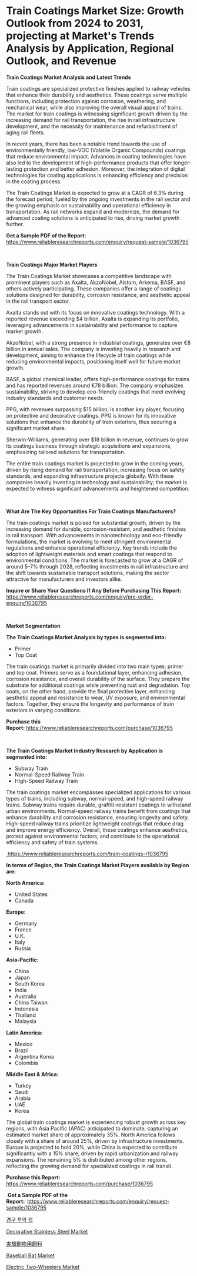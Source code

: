 <p><h1>Train Coatings Market Size: Growth Outlook from 2024 to 2031, projecting at Market's Trends Analysis by Application, Regional Outlook, and Revenue</h1></p><p><strong>Train Coatings Market Analysis and Latest Trends</strong></p>
<p><p>Train coatings are specialized protective finishes applied to railway vehicles that enhance their durability and aesthetics. These coatings serve multiple functions, including protection against corrosion, weathering, and mechanical wear, while also improving the overall visual appeal of trains. The market for train coatings is witnessing significant growth driven by the increasing demand for rail transportation, the rise in rail infrastructure development, and the necessity for maintenance and refurbishment of aging rail fleets.</p><p>In recent years, there has been a notable trend towards the use of environmentally friendly, low-VOC (Volatile Organic Compounds) coatings that reduce environmental impact. Advances in coating technologies have also led to the development of high-performance products that offer longer-lasting protection and better adhesion. Moreover, the integration of digital technologies for coating applications is enhancing efficiency and precision in the coating process.</p><p>The Train Coatings Market is expected to grow at a CAGR of 6.3% during the forecast period, fueled by the ongoing investments in the rail sector and the growing emphasis on sustainability and operational efficiency in transportation. As rail networks expand and modernize, the demand for advanced coating solutions is anticipated to rise, driving market growth further.</p></p>
<p><strong>Get a Sample PDF of the Report:&nbsp;</strong> <a href="https://www.reliableresearchreports.com/enquiry/request-sample/1036795">https://www.reliableresearchreports.com/enquiry/request-sample/1036795</a></p>
<p>&nbsp;</p>
<p><strong>Train Coatings Major Market Players</strong></p>
<p><p>The Train Coatings Market showcases a competitive landscape with prominent players such as Axalta, AkzoNobel, Alstom, Arkema, BASF, and others actively participating. These companies offer a range of coatings solutions designed for durability, corrosion resistance, and aesthetic appeal in the rail transport sector.</p><p>Axalta stands out with its focus on innovative coatings technology. With a reported revenue exceeding $4 billion, Axalta is expanding its portfolio, leveraging advancements in sustainability and performance to capture market growth.</p><p>AkzoNobel, with a strong presence in industrial coatings, generates over €8 billion in annual sales. The company is investing heavily in research and development, aiming to enhance the lifecycle of train coatings while reducing environmental impacts, positioning itself well for future market growth.</p><p>BASF, a global chemical leader, offers high-performance coatings for trains and has reported revenues around €78 billion. The company emphasizes sustainability, striving to develop eco-friendly coatings that meet evolving industry standards and customer needs.</p><p>PPG, with revenues surpassing $15 billion, is another key player, focusing on protective and decorative coatings. PPG is known for its innovative solutions that enhance the durability of train exteriors, thus securing a significant market share.</p><p>Sherwin-Williams, generating over $18 billion in revenue, continues to grow its coatings business through strategic acquisitions and expansions, emphasizing tailored solutions for transportation.</p><p>The entire train coatings market is projected to grow in the coming years, driven by rising demand for rail transportation, increasing focus on safety standards, and expanding infrastructure projects globally. With these companies heavily investing in technology and sustainability, the market is expected to witness significant advancements and heightened competition.</p></p>
<p>&nbsp;</p>
<p><strong>What Are The Key Opportunities For Train Coatings Manufacturers?</strong></p>
<p><p>The train coatings market is poised for substantial growth, driven by the increasing demand for durable, corrosion-resistant, and aesthetic finishes in rail transport. With advancements in nanotechnology and eco-friendly formulations, the market is evolving to meet stringent environmental regulations and enhance operational efficiency. Key trends include the adoption of lightweight materials and smart coatings that respond to environmental conditions. The market is forecasted to grow at a CAGR of around 5-7% through 2028, reflecting investments in rail infrastructure and the shift towards sustainable transport solutions, making the sector attractive for manufacturers and investors alike.</p></p>
<p><strong>Inquire or Share Your Questions If Any Before Purchasing This Report:</strong> <a href="https://www.reliableresearchreports.com/enquiry/pre-order-enquiry/1036795">https://www.reliableresearchreports.com/enquiry/pre-order-enquiry/1036795</a></p>
<p>&nbsp;</p>
<p><strong>Market Segmentation</strong></p>
<p><strong>The Train Coatings Market Analysis by types is segmented into:</strong></p>
<p><ul><li>Primer</li><li>Top Coat</li></ul></p>
<p><p>The train coatings market is primarily divided into two main types: primer and top coat. Primers serve as a foundational layer, enhancing adhesion, corrosion resistance, and overall durability of the surface. They prepare the substrate for additional coatings while preventing rust and degradation. Top coats, on the other hand, provide the final protective layer, enhancing aesthetic appeal and resistance to wear, UV exposure, and environmental factors. Together, they ensure the longevity and performance of train exteriors in varying conditions.</p></p>
<p><strong>Purchase this Report:&nbsp;</strong><a href="https://www.reliableresearchreports.com/purchase/1036795">https://www.reliableresearchreports.com/purchase/1036795</a></p>
<p>&nbsp;</p>
<p><strong>The Train Coatings Market Industry Research by Application is segmented into:</strong></p>
<p><ul><li>Subway Train</li><li>Normal-Speed Railway Train</li><li>High-Speed Railway Train</li></ul></p>
<p><p>The train coatings market encompasses specialized applications for various types of trains, including subway, normal-speed, and high-speed railway trains. Subway trains require durable, graffiti-resistant coatings to withstand urban environments. Normal-speed railway trains benefit from coatings that enhance durability and corrosion resistance, ensuring longevity and safety. High-speed railway trains prioritize lightweight coatings that reduce drag and improve energy efficiency. Overall, these coatings enhance aesthetics, protect against environmental factors, and contribute to the operational efficiency and safety of train systems.</p></p>
<p><a href="https://www.reliableresearchreports.com/train-coatings-r1036795">&nbsp;https://www.reliableresearchreports.com/train-coatings-r1036795</a></p>
<p><strong>In terms of Region, the Train Coatings Market Players available by Region are:</strong></p>
<p>
    <p> <strong> North America: </strong>
        <ul>
            <li>United States</li>
            <li>Canada</li>
        </ul>
        </p> 
    <p> <strong> Europe: </strong>
        <ul>
            <li>Germany</li>
            <li>France</li>
            <li>U.K.</li>
            <li>Italy</li>
            <li>Russia</li>
        </ul>
        </p> 
    <p> <strong> Asia-Pacific: </strong>
        <ul>
            <li>China</li>
            <li>Japan</li>
            <li>South Korea</li>
            <li>India</li>
            <li>Australia</li>
            <li>China Taiwan</li>
            <li>Indonesia</li>
            <li>Thailand</li>
            <li>Malaysia</li>
        </ul>
        </p> 
    <p> <strong> Latin America: </strong>
        <ul>
            <li>Mexico</li>
            <li>Brazil</li>
            <li>Argentina Korea</li>
            <li>Colombia</li>
        </ul>
        </p> 
    <p> <strong> Middle East & Africa: </strong>
        <ul>
            <li>Turkey</li>
            <li>Saudi</li>
            <li>Arabia</li>
            <li>UAE</li>
            <li>Korea</li>
        </ul>
    </p>
    </p>
<p><p>The global train coatings market is experiencing robust growth across key regions, with Asia Pacific (APAC) anticipated to dominate, capturing an estimated market share of approximately 35%. North America follows closely with a share of around 25%, driven by infrastructure investments. Europe is projected to hold 20%, while China is expected to contribute significantly with a 15% share, driven by rapid urbanization and railway expansions. The remaining 5% is distributed among other regions, reflecting the growing demand for specialized coatings in rail transit.</p></p>
<p><strong>Purchase this Report: </strong><a href="https://www.reliableresearchreports.com/purchase/1036795">https://www.reliableresearchreports.com/purchase/1036795</a></p>
<p>&nbsp;<strong>Get a Sample PDF of the Report:&nbsp;&nbsp;</strong><a href="https://www.reliableresearchreports.com/enquiry/request-sample/1036795">https://www.reliableresearchreports.com/enquiry/request-sample/1036795</a></p>
<p><strong></strong></p>
<p><p><a href="https://medium.com/@prestonfrittysch568667/oral-dosing-cups-market-%EC%9D%98-%EA%B8%80%EB%A1%9C%EB%B2%8C-%EC%8B%9C%EC%9E%A5-%EA%B0%9C%EC%9A%94%EB%8A%94-%EC%A0%84-%EC%84%B8%EA%B3%84-%EB%B0%8F-%EC%A3%BC%EC%9A%94-%EC%8B%9C%EC%9E%A5%EC%9D%98-%EC%82%B0%EC%97%85%EC%97%90-%EC%98%81%ED%96%A5%EC%9D%84-%EB%AF%B8%EC%B9%98%EB%8A%94-%EC%A3%BC%EC%9A%94-%ED%8A%B8%EB%A0%8C%EB%93%9C%EC%97%90-%EB%8C%80%ED%95%9C-%EB%8F%85%ED%8A%B9%ED%95%9C-%EA%B4%80%EC%A0%90%EC%9D%84-%EC%A0%9C%EA%B3%B5%ED%95%A9%EB%8B%88%EB%8B%A4-799fb0bd87cb">경구 투약 컵</a></p><p><a href="https://github.com/olyy49keyt/Market-Research-Report-List-1/blob/main/decorative-stainless-steel-market.md">Decorative Stainless Steel Market</a></p><p><a href="https://medium.com/@hotpepper54656/laboratory-animal-diets-market-%E3%81%AF-%E3%82%B3%E3%82%B9%E3%83%88%E7%AE%A1%E7%90%86%E3%81%A8%E5%8A%B9%E7%8E%87%E5%90%91%E4%B8%8A%E3%82%92%E5%84%AA%E5%85%88%E3%81%97%E3%81%BE%E3%81%99-%E3%81%95%E3%82%89%E3%81%AB-%E5%A0%B1%E5%91%8A%E6%9B%B8%E3%81%AF%E5%B8%82%E5%A0%B4%E3%81%AE%E9%9C%80%E8%A6%81%E9%9D%A2%E3%81%A8%E4%BE%9B%E7%B5%A6%E9%9D%A2%E3%81%AE%E4%B8%A1%E6%96%B9%E3%82%92%E3%82%AB%E3%83%90%E3%83%BC%E3%81%97%E3%81%A6%E3%81%84%E3%81%BE%E3%81%99-laboratory-1b1fc709a10b">実験動物用飼料</a></p><p><a href="https://github.com/SanjidaKhan901/Market-Research-Report-List-1/blob/main/baseball-bat-market.md">Baseball Bat Market</a></p><p><a href="https://medium.com/@jadenraynor1947/the-global-electric-two-wheelers-market-is-a-dynamic-and-growing-industry-e9782a4d14d8">Electric Two-Wheelers Market</a></p></p>